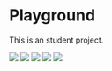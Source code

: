 # Playground

This is an student project.

<img src="src/assets/screenshot2.png">
<img src="src/assets/screenshot3.png">
<img src="src/assets/screenshot4.png">
<img src="src/assets/screenshot5.png">
<img src="src/assets/screenshot1.png">
